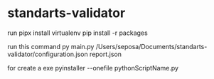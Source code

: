 # standarts-validator
run
pipx install virtualenv
pip install -r packages

run this command
py main.py  /Users/seposa/Documents/standarts-validator/configuration.json report.json

for create a exe
pyinstaller --onefile pythonScriptName.py

